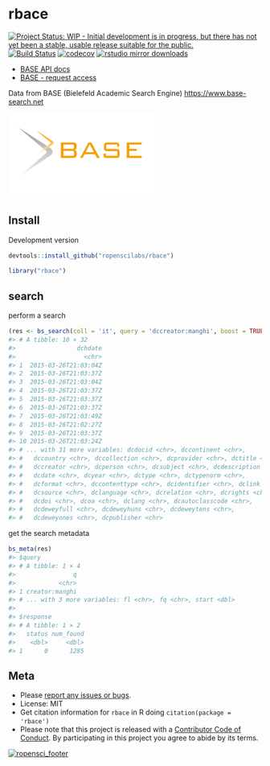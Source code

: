 rbace
=====



[![Project Status: WIP - Initial development is in progress, but there has not yet been a stable, usable release suitable for the public.](http://www.repostatus.org/badges/latest/wip.svg)](http://www.repostatus.org/#wip)
[![Build Status](https://travis-ci.org/ropenscilabs/rbace.svg?branch=master)](https://travis-ci.org/ropenscilabs/rbace)
[![codecov](https://codecov.io/gh/ropenscilabs/rbace/branch/master/graph/badge.svg)](https://codecov.io/gh/ropenscilabs/rbace)
[![rstudio mirror downloads](https://cranlogs.r-pkg.org/badges/rbace)](https://github.com/metacran/cranlogs.app)


* [BASE API docs][docs]
* [BASE - request access][token]

Data from BASE (Bielefeld Academic Search Engine) <https://www.base-search.net>

[<img src="inst/img/BASE_search_engine_logo.svg.png" width="300">](https://www.base-search.net)

## Install

Development version


```r
devtools::install_github("ropenscilabs/rbace")
```


```r
library("rbace")
```

## search

perform a search


```r
(res <- bs_search(coll = 'it', query = 'dccreator:manghi', boost = TRUE))
#> # A tibble: 10 × 32
#>                 dchdate
#>                   <chr>
#> 1  2015-03-26T21:03:04Z
#> 2  2015-03-26T21:03:37Z
#> 3  2015-03-26T21:03:04Z
#> 4  2015-03-26T21:03:37Z
#> 5  2015-03-26T21:03:37Z
#> 6  2015-03-26T21:03:37Z
#> 7  2015-03-26T21:03:49Z
#> 8  2015-03-26T21:02:27Z
#> 9  2015-03-26T21:03:37Z
#> 10 2015-03-26T21:03:24Z
#> # ... with 31 more variables: dcdocid <chr>, dccontinent <chr>,
#> #   dccountry <chr>, dccollection <chr>, dcprovider <chr>, dctitle <chr>,
#> #   dccreator <chr>, dcperson <chr>, dcsubject <chr>, dcdescription <chr>,
#> #   dcdate <chr>, dcyear <chr>, dctype <chr>, dctypenorm <chr>,
#> #   dcformat <chr>, dccontenttype <chr>, dcidentifier <chr>, dclink <chr>,
#> #   dcsource <chr>, dclanguage <chr>, dcrelation <chr>, dcrights <chr>,
#> #   dcdoi <chr>, dcoa <chr>, dclang <chr>, dcautoclasscode <chr>,
#> #   dcdeweyfull <chr>, dcdeweyhuns <chr>, dcdeweytens <chr>,
#> #   dcdeweyones <chr>, dcpublisher <chr>
```

get the search metadata


```r
bs_meta(res)
#> $query
#> # A tibble: 1 × 4
#>                q
#>            <chr>
#> 1 creator:manghi
#> # ... with 3 more variables: fl <chr>, fq <chr>, start <dbl>
#> 
#> $response
#> # A tibble: 1 × 2
#>   status num_found
#>    <dbl>     <dbl>
#> 1      0      1285
```


## Meta

* Please [report any issues or bugs](https://github.com/ropenscilabs/rbace/issues).
* License: MIT
* Get citation information for `rbace` in R doing `citation(package = 'rbace')`
* Please note that this project is released with a [Contributor Code of Conduct](CONDUCT.md). By participating in this project you agree to abide by its terms.

[![ropensci_footer](https://ropensci.org/public_images/github_footer.png)](https://ropensci.org)

[docs]: https://www.base-search.net/about/download/base_interface.pdf
[token]: https://www.base-search.net/about/en/contact.php
